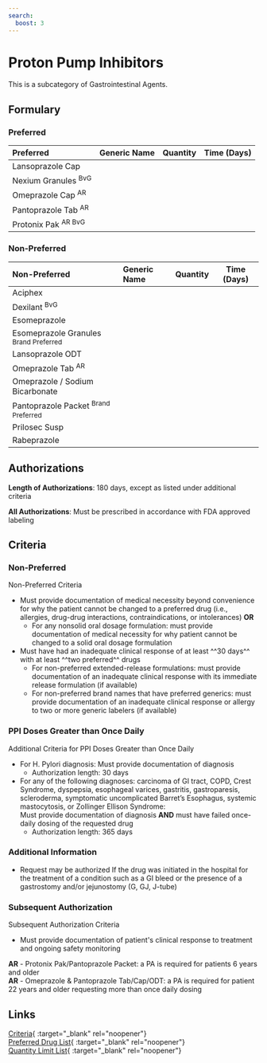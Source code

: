 ```yaml
---
search:
  boost: 3
---
```


# Proton Pump Inhibitors

This is a subcategory of Gastrointestinal Agents.

## Formulary

### Preferred

| Preferred                      | Generic Name | Quantity | Time (Days) |
|:-------------------------------|:-------------|:--------:|:-----------:|
| Lansoprazole Cap               |              |          |             |
| Nexium Granules <sup>BvG</sup> |              |          |             |
| Omeprazole Cap <sup>AR</sup>   |              |          |             |
| Pantoprazole Tab <sup>AR</sup> |              |          |             |
| Protonix Pak <sup>AR BvG</sup> |              |          |             |

### Non-Preferred

| Non-Preferred                                                                                            | Generic Name | Quantity | Time (Days) |
|:---------------------------------------------------------------------------------------------------------|:-------------|:--------:|:-----------:|
| Aciphex                                                                                                  |              |          |             |
| Dexilant <sup>BvG</sup>                                                                                  |              |          |             |
| Esomeprazole                                                                                             |              |          |             |
| <span title = "Brand Preferred: Nexium Granules">Esomeprazole Granules</span> <sup>Brand Preferred</sup> |              |          |             |
| Lansoprazole ODT                                                                                         |              |          |             |
| Omeprazole Tab <sup>AR</sup>                                                                             |              |          |             |
| Omeprazole / Sodium Bicarbonate                                                                          |              |          |             |
| <span title = "Brand Preferred: Protonix Pak">Pantoprazole Packet</span> <sup>Brand Preferred</sup>      |              |          |             |
| Prilosec Susp                                                                                            |              |          |             |
| Rabeprazole                                                                                              |              |          |             |

## Authorizations 

**Length of Authorizations**: 180 days, except as listed under additional criteria

**All Authorizations**: Must be prescribed in accordance with FDA approved labeling

## Criteria

### Non-Preferred

Non-Preferred Criteria

- Must provide documentation of medical necessity beyond convenience for why the patient cannot be changed to a preferred drug (i.e., allergies, drug-drug interactions, contraindications, or intolerances) **OR**
    - For any nonsolid oral dosage formulation: must provide documentation of medical necessity for why patient cannot be changed to a solid oral dosage formulation
- Must have had an inadequate clinical response of at least ^^30 days^^ with at least ^^two preferred^^ drugs
    - For non-preferred extended-release formulations: must provide documentation of an inadequate clinical response with its immediate release formulation (if available)
    - For non-preferred brand names that have preferred generics: must provide documentation of an inadequate clinical response or allergy to two or more generic labelers (if available)

### PPI Doses Greater than Once Daily

Additional Criteria for PPI Doses Greater than Once Daily

- For H. Pylori diagnosis: Must provide documentation of diagnosis
    - Authorization length: 30 days
- For any of the following diagnoses: carcinoma of GI tract, COPD, Crest Syndrome, dyspepsia, esophageal varices, gastritis, gastroparesis, scleroderma, symptomatic uncomplicated Barret’s Esophagus, systemic mastocytosis, or Zollinger Ellison Syndrome: </br> Must provide documentation of diagnosis **AND** must have failed once-daily dosing of the requested drug
    - Authorization length: 365 days

### Additional Information

- Request may be authorized If the drug was initiated in the hospital for the treatment of a condition such as a GI bleed or the presence of a gastrostomy and/or jejunostomy (G, GJ, J-tube)

### Subsequent Authorization 

Subsequent Authorization Criteria

- Must provide documentation of patient's clinical response to treatment and ongoing safety monitoring

**AR** - Protonix Pak/Pantoprazole Packet: a PA is required for patients 6 years and older </br>
**AR** - Omeprazole & Pantoprazole Tab/Cap/ODT: a PA is required for patient 22 years and older requesting more than once daily dosing

## Links

[Criteria](https://medicaid.ohio.gov/static/PHM/drug-coverage/20230701+UPDL+Criteria+_v1_FINAL.approved.pdf#page=69){ :target="_blank" rel="noopener"} </br>
[Preferred Drug List](https://pharmacy.medicaid.ohio.gov/sites/default/files/20230401_UPDL_v7_Approved.pdf#page=24){ :target="_blank" rel="noopener"} </br>
[Quantity Limit List](https://pharmacy.medicaid.ohio.gov/sites/default/files/20230101_Ohio_Medicaid_Quantity_Document_APPROVED.pdf){ :target="_blank" rel="noopener"}
